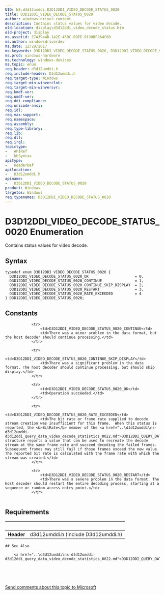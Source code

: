 ```yaml
---
UID: NE:d3d12umddi.D3D12DDI_VIDEO_DECODE_STATUS_0020
title: D3D12DDI_VIDEO_DECODE_STATUS_0020
author: windows-driver-content
description: Contains status values for video decode.
old-location: display\d3d12ddi_video_decode_status.htm
old-project: display
ms.assetid: E7A3944D-142E-450C-B9EE-9190BF264C60
ms.author: windowsdriverdev
ms.date: 12/29/2017
ms.keywords: D3D12DDI_VIDEO_DECODE_STATUS_0020, D3D12DDI_VIDEO_DECODE_STATUS_0020_CONTINUE, D3D12DDI_VIDEO_DECODE_STATUS_0020_OK, d3d12umddi/D3D12DDI_VIDEO_DECODE_STATUS_0020_CONTINUE, d3d12umddi/D3D12DDI_VIDEO_DECODE_STATUS_0020_RATE_EXCEEDED, display.d3d12ddi_video_decode_status, D3D12DDI_VIDEO_DECODE_STATUS_0020_RATE_EXCEEDED, d3d12umddi/D3D12DDI_VIDEO_DECODE_STATUS_0020_OK, D3D12DDI_VIDEO_DECODE_STATUS_0020_CONTINUE_SKIP_DISPLAY, d3d12umddi/D3D12DDI_VIDEO_DECODE_STATUS_0020, D3D12DDI_VIDEO_DECODE_STATUS_0020 enumeration [Display Devices], d3d12umddi/D3D12DDI_VIDEO_DECODE_STATUS_0020_RESTART, D3D12DDI_VIDEO_DECODE_STATUS_0020_RESTART, d3d12umddi/D3D12DDI_VIDEO_DECODE_STATUS_0020_CONTINUE_SKIP_DISPLAY
ms.prod: windows-hardware
ms.technology: windows-devices
ms.topic: enum
req.header: d3d12umddi.h
req.include-header: D3d12umddi.h
req.target-type: Windows
req.target-min-winverclnt: 
req.target-min-winversvr: 
req.kmdf-ver: 
req.umdf-ver: 
req.ddi-compliance: 
req.unicode-ansi: 
req.idl: 
req.max-support: 
req.namespace: 
req.assembly: 
req.type-library: 
req.lib: 
req.dll: 
req.irql: 
topictype:
-	APIRef
-	kbSyntax
apitype:
-	HeaderDef
apilocation:
-	D3d12umddi.h
apiname:
-	D3D12DDI_VIDEO_DECODE_STATUS_0020
product: Windows
targetos: Windows
req.typenames: D3D12DDI_VIDEO_DECODE_STATUS_0020
---
```


# D3D12DDI_VIDEO_DECODE_STATUS_0020 Enumeration
Contains status values for video decode.

## Syntax
````
typedef enum D3D12DDI_VIDEO_DECODE_STATUS_0020 { 
  D3D12DDI_VIDEO_DECODE_STATUS_0020_OK                     = 0,
  D3D12DDI_VIDEO_DECODE_STATUS_0020_CONTINUE               = 1,
  D3D12DDI_VIDEO_DECODE_STATUS_0020_CONTINUE_SKIP_DISPLAY  = 2,
  D3D12DDI_VIDEO_DECODE_STATUS_0020_RESTART                = 3,
  D3D12DDI_VIDEO_DECODE_STATUS_0020_RATE_EXCEEDED          = 4
} D3D12DDI_VIDEO_DECODE_STATUS_0020;
````

## Constants

<table>
            
                <tr>
                    <td>D3D12DDI_VIDEO_DECODE_STATUS_0020_CONTINUE</td>
                    <td>There was a minor problem in the data format, but the host decoder should continue processing.</td>
                </tr>
            
                <tr>
                    <td>D3D12DDI_VIDEO_DECODE_STATUS_0020_CONTINUE_SKIP_DISPLAY</td>
                    <td>There was a significant problem in the data format. The host decoder should continue processing, but should skip display.</td>
                </tr>
            
                <tr>
                    <td>D3D12DDI_VIDEO_DECODE_STATUS_0020_OK</td>
                    <td>Operation succeeded.</td>
                </tr>
            
                <tr>
                    <td>D3D12DDI_VIDEO_DECODE_STATUS_0020_RATE_EXCEEDED</td>
                    <td>The bit rate or frame rate supplied to decode stream creation was insufficient for this frame.  When this status is reported, the <b>BitRate</b> member of the <a href="..\d3d12umddi\ns-d3d12umddi-d3d12ddi_query_data_video_decode_statistics_0022.md">D3D12DDI_QUERY_DATA_VIDEO_DECODE_STATISTICS</a> structure reports a value that can be used to recreate the decode stream at the same frame rate and succeed decoding the failed frames.  Subsequent frames may still fail if those frames exceed the new value.  The reported bit rate is calculated with the frame rate with which the stream was created.</td>
                </tr>
            
                <tr>
                    <td>D3D12DDI_VIDEO_DECODE_STATUS_0020_RESTART</td>
                    <td>There was a severe problem in the data format. The host decoder should restart the entire decoding process, starting at a sequence or random-access entry point.</td>
                </tr>
</table>


## Requirements
| &nbsp; | &nbsp; |
| ---- |:---- |
| **Header** | d3d12umddi.h (include D3d12umddi.h) |

    ## See Also

        <a href="..\d3d12umddi\ns-d3d12umddi-d3d12ddi_query_data_video_decode_statistics_0022.md">D3D12DDI_QUERY_DATA_VIDEO_DECODE_STATISTICS</a>

 

 

<a href="mailto:wsddocfb@microsoft.com?subject=Documentation%20feedback [display\display]:%20D3D12DDI_VIDEO_DECODE_STATUS_0020 enumeration%20 RELEASE:%20(12/29/2017)&amp;body=%0A%0APRIVACY STATEMENT%0A%0AWe use your feedback to improve the documentation. We don't use your email address for any other purpose, and we'll remove your email address from our system after the issue that you're reporting is fixed. While we're working to fix this issue, we might send you an email message to ask for more info. Later, we might also send you an email message to let you know that we've addressed your feedback.%0A%0AFor more info about Microsoft's privacy policy, see http://privacy.microsoft.com/en-us/default.aspx." title="Send comments about this topic to Microsoft">Send comments about this topic to Microsoft</a>
